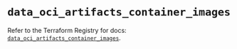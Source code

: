 # `data_oci_artifacts_container_images`

Refer to the Terraform Registry for docs: [`data_oci_artifacts_container_images`](https://registry.terraform.io/providers/oracle/oci/6.37.0/docs/data-sources/artifacts_container_images).
